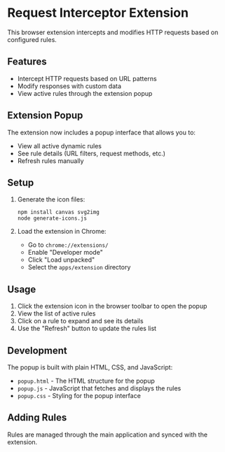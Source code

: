 # Request Interceptor Extension

This browser extension intercepts and modifies HTTP requests based on configured rules.

## Features

- Intercept HTTP requests based on URL patterns
- Modify responses with custom data
- View active rules through the extension popup

## Extension Popup

The extension now includes a popup interface that allows you to:

- View all active dynamic rules
- See rule details (URL filters, request methods, etc.)
- Refresh rules manually

## Setup

1. Generate the icon files:

   ```
   npm install canvas svg2img
   node generate-icons.js
   ```

2. Load the extension in Chrome:
   - Go to `chrome://extensions/`
   - Enable "Developer mode"
   - Click "Load unpacked"
   - Select the `apps/extension` directory

## Usage

1. Click the extension icon in the browser toolbar to open the popup
2. View the list of active rules
3. Click on a rule to expand and see its details
4. Use the "Refresh" button to update the rules list

## Development

The popup is built with plain HTML, CSS, and JavaScript:

- `popup.html` - The HTML structure for the popup
- `popup.js` - JavaScript that fetches and displays the rules
- `popup.css` - Styling for the popup interface

## Adding Rules

Rules are managed through the main application and synced with the extension.
